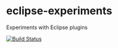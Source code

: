 # eclipse-experiments

Experiments with Eclipse plugins

[![Build Status](https://travis-ci.org/monrealis/eclipse-experiments.svg?branch=master)](https://travis-ci.org/monrealis/eclipse-experiments)
